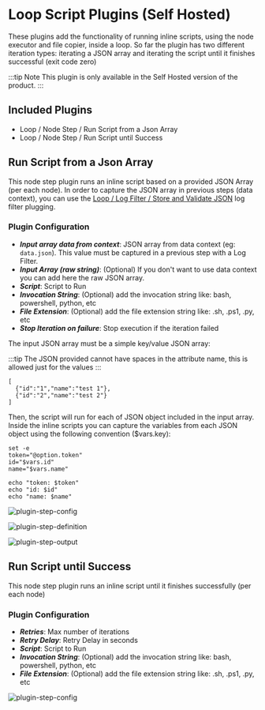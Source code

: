 # Loop Script Plugins (Self Hosted)

These plugins add the functionality of running inline scripts, using the node executor and file copier, inside a loop.  So far the plugin has two different iteration types: iterating a JSON array and iterating the script until it finishes successful (exit code zero)

:::tip Note
This plugin is only available in the Self Hosted version of the product.
:::

## Included Plugins

* Loop / Node Step / Run Script from a Json Array
* Loop / Node Step / Run Script until Success

## Run Script from a Json Array

This node step plugin runs an inline script based on a provided JSON Array  (per each node). In order to capture the JSON array in previous steps (data context), you can use the [Loop / Log Filter / Store and Validate JSON](/manual/log-filters/loop-plugins.md) log filter plugging.

### Plugin Configuration

* **_Input array data from context_**:  JSON array from data context (eg: `data.json`). This value must be captured in a previous step with a Log Filter.
* **_Input Array (raw string)_**: (Optional) If you don't want to use data context you can add here the raw JSON array.
* **_Script_**: Script to Run
* **_Invocation String_**:  (Optional) add the invocation string like: bash, powershell, python, etc
* **_File Extension_**: (Optional) add the file extension string like: .sh, .ps1, .py, etc
* **_Stop Iteration on failure_**: Stop execution if the iteration failed

The input JSON array must be a simple key/value JSON array:

:::tip
The JSON provided cannot have spaces in the attribute name, this is allowed just for the values
:::

```
[ 
  {"id":"1","name":"test 1"},
  {"id":"2","name":"test 2"}
]
```

Then, the script will run for each of JSON object included in the input array. Inside the inline scripts you can capture the variables from each JSON object using the following convention ($vars.key):

```
set -e
token="@option.token"
id="$vars.id"
name="$vars.name"

echo "token: $token"
echo "id: $id"
echo "name: $name"
```

![plugin-step-config](/assets/img/loop-nodestep-run-script-json-atrributes.png)

![plugin-step-definition](/assets/img/loop-nodestep-run-script-definition.png)

![plugin-step-output](/assets/img/loop-nodestep-run-script-output.png)

## Run Script until Success

This node step plugin runs an inline script until it finishes successfully (per each node)

### Plugin Configuration

* **_Retries_**: Max number of iterations
*  **_Retry Delay_**: Retry Delay in seconds
* **_Script_**: Script to Run
* **_Invocation String_**:  (Optional) add the invocation string like: bash, powershell, python, etc
* **_File Extension_**: (Optional) add the file extension string like: .sh, .ps1, .py, etc

![plugin-step-config](/assets/img/loop-nodestep-run-until-success.png)

